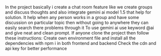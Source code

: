 In the project basically i create a chat room feature like we  create groups and discuss thoughts and also integrate gemini ai model 1.5 that help for solution.
It help when any person works in a group and have some discussion on particular topic then without going to anywhere they can easily search there problems through it
To use gemini ai use keyword @ai and give neat and clean prompt.
If anyone clone the project then follow these instructions:
Create own environment file and install all the dependencies with npm i  in both frontend and backend 
Check the cdn and api key for better performance 
